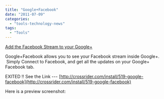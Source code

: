 ```yaml
---
title: "Google+Facebook"
date: "2011-07-09"
categories: 
  - "tools-technology-news"
tags: 
  - "Tools"
---
```


[Add the Facebook Stream to your Google+](http://crossrider.com/install/519-google-facebook)

Google+Facebook allows you to see your Facebook stream inside Google+.  Simply Connect to Facebook, and get all the updates on your Google+ Facebook tab.

EXITED !! See the Link --- [](http://crossrider.com/install/519-google-facebook)[http://crossrider.com/install/519-google-facebook](http://crossrider.com/install/519-google-facebook)

Here is a preview screenshot:
